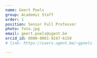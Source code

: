 ```yaml
---
name: Geert Poels
group: Academic Staff
order: 1
position: Senior Full Professor
photo: foto.jpg
email: geert.poels@ugent.be
orcid_id: 0000-0001-9247-6150
# link: https://users.ugent.be/~gpoels

---
```


